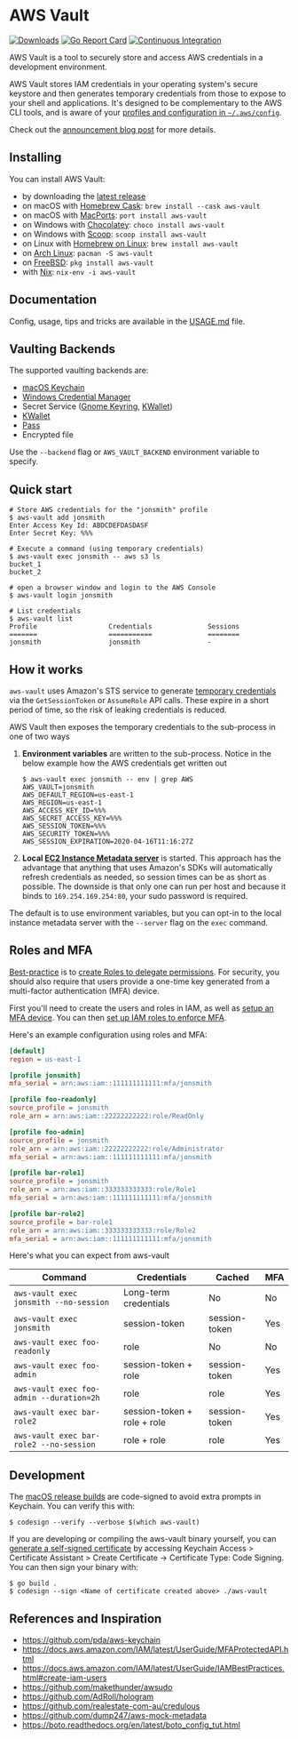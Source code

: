 # AWS Vault

[![Downloads](https://img.shields.io/github/downloads/99designs/aws-vault/total.svg)](https://github.com/99designs/aws-vault/releases)
[![Go Report Card](https://goreportcard.com/badge/github.com/99designs/aws-vault)](https://goreportcard.com/report/github.com/99designs/aws-vault)
[![Continuous Integration](https://github.com/99designs/aws-vault/workflows/Continuous%20Integration/badge.svg)](https://github.com/99designs/aws-vault/actions)

AWS Vault is a tool to securely store and access AWS credentials in a development environment.

AWS Vault stores IAM credentials in your operating system's secure keystore and then generates temporary credentials from those to expose to your shell and applications. It's designed to be complementary to the AWS CLI tools, and is aware of your [profiles and configuration in `~/.aws/config`](https://docs.aws.amazon.com/cli/latest/userguide/cli-chap-getting-started.html#cli-config-files).

Check out the [announcement blog post](https://99designs.com.au/tech-blog/blog/2015/10/26/aws-vault/) for more details.

## Installing

You can install AWS Vault:
- by downloading the [latest release](https://github.com/99designs/aws-vault/releases/latest)
- on macOS with [Homebrew Cask](https://formulae.brew.sh/cask/aws-vault): `brew install --cask aws-vault`
- on macOS with [MacPorts](https://ports.macports.org/port/aws-vault/summary): `port install aws-vault`
- on Windows with [Chocolatey](https://chocolatey.org/packages/aws-vault): `choco install aws-vault`
- on Windows with [Scoop](https://scoop.sh/): `scoop install aws-vault`
- on Linux with [Homebrew on Linux](https://formulae.brew.sh/formula-linux/aws-vault): `brew install aws-vault`
- on [Arch Linux](https://www.archlinux.org/packages/community/x86_64/aws-vault/): `pacman -S aws-vault`
- on [FreeBSD](https://www.freshports.org/security/aws-vault/): `pkg install aws-vault`
- with [Nix](https://nixos.org/nixos/packages.html?attr=aws-vault): `nix-env -i aws-vault`

## Documentation

Config, usage, tips and tricks are available in the [USAGE.md](./USAGE.md) file.

## Vaulting Backends

The supported vaulting backends are:

* [macOS Keychain](https://support.apple.com/en-au/guide/keychain-access/welcome/mac)
* [Windows Credential Manager](https://support.microsoft.com/en-au/help/4026814/windows-accessing-credential-manager)
* Secret Service ([Gnome Keyring](https://wiki.gnome.org/Projects/GnomeKeyring), [KWallet](https://kde.org/applications/system/org.kde.kwalletmanager5))
* [KWallet](https://kde.org/applications/system/org.kde.kwalletmanager5)
* [Pass](https://www.passwordstore.org/)
* Encrypted file

Use the `--backend` flag or `AWS_VAULT_BACKEND` environment variable to specify.

## Quick start

```shell
# Store AWS credentials for the "jonsmith" profile
$ aws-vault add jonsmith
Enter Access Key Id: ABDCDEFDASDASF
Enter Secret Key: %%%

# Execute a command (using temporary credentials)
$ aws-vault exec jonsmith -- aws s3 ls
bucket_1
bucket_2

# open a browser window and login to the AWS Console
$ aws-vault login jonsmith

# List credentials
$ aws-vault list
Profile                  Credentials              Sessions
=======                  ===========              ========
jonsmith                 jonsmith                 -
```

## How it works

`aws-vault` uses Amazon's STS service to generate [temporary credentials](https://docs.aws.amazon.com/IAM/latest/UserGuide/id_credentials_temp.html) via the `GetSessionToken` or `AssumeRole` API calls. These expire in a short period of time, so the risk of leaking credentials is reduced.

AWS Vault then exposes the temporary credentials to the sub-process in one of two ways

1. **Environment variables** are written to the sub-process. Notice in the below example how the AWS credentials get written out
   ```shell
   $ aws-vault exec jonsmith -- env | grep AWS
   AWS_VAULT=jonsmith
   AWS_DEFAULT_REGION=us-east-1
   AWS_REGION=us-east-1
   AWS_ACCESS_KEY_ID=%%%
   AWS_SECRET_ACCESS_KEY=%%%
   AWS_SESSION_TOKEN=%%%
   AWS_SECURITY_TOKEN=%%%
   AWS_SESSION_EXPIRATION=2020-04-16T11:16:27Z
   ```
2. **Local [EC2 Instance Metadata server](https://docs.aws.amazon.com/AWSEC2/latest/UserGuide/ec2-instance-metadata.html)** is started. This approach has the advantage that anything that uses Amazon's SDKs will automatically refresh credentials as needed, so session times can be as short as possible. The downside is that only one can run per host and because it binds to `169.254.169.254:80`, your sudo password is required.

The default is to use environment variables, but you can opt-in to the local instance metadata server with the `--server` flag on the `exec` command.

## Roles and MFA

[Best-practice](https://docs.aws.amazon.com/IAM/latest/UserGuide/best-practices.html#delegate-using-roles) is to [create Roles to delegate permissions](https://docs.aws.amazon.com/cli/latest/userguide/cli-roles.html). For security, you should also require that users provide a one-time key generated from a multi-factor authentication (MFA) device.

First you'll need to create the users and roles in IAM, as well as [setup an MFA device](https://docs.aws.amazon.com/IAM/latest/UserGuide/GenerateMFAConfigAccount.html). You can then [set up IAM roles to enforce MFA](https://docs.aws.amazon.com/cli/latest/userguide/cli-configure-role.html#cli-configure-role-mfa).

Here's an example configuration using roles and MFA:

```ini
[default]
region = us-east-1

[profile jonsmith]
mfa_serial = arn:aws:iam::111111111111:mfa/jonsmith

[profile foo-readonly]
source_profile = jonsmith
role_arn = arn:aws:iam::22222222222:role/ReadOnly

[profile foo-admin]
source_profile = jonsmith
role_arn = arn:aws:iam::22222222222:role/Administrator
mfa_serial = arn:aws:iam::111111111111:mfa/jonsmith

[profile bar-role1]
source_profile = jonsmith
role_arn = arn:aws:iam::333333333333:role/Role1
mfa_serial = arn:aws:iam::111111111111:mfa/jonsmith

[profile bar-role2]
source_profile = bar-role1
role_arn = arn:aws:iam::333333333333:role/Role2
mfa_serial = arn:aws:iam::111111111111:mfa/jonsmith
```

Here's what you can expect from aws-vault 

| Command                                  | Credentials                 | Cached        | MFA |
|------------------------------------------|-----------------------------|---------------|-----|
| `aws-vault exec jonsmith --no-session`   | Long-term credentials       | No            | No  |
| `aws-vault exec jonsmith`                | session-token               | session-token | Yes |
| `aws-vault exec foo-readonly`            | role                        | No            | No  |
| `aws-vault exec foo-admin`               | session-token + role        | session-token | Yes |
| `aws-vault exec foo-admin --duration=2h` | role                        | role          | Yes |
| `aws-vault exec bar-role2`               | session-token + role + role | session-token | Yes |
| `aws-vault exec bar-role2 --no-session`  | role + role                 | role          | Yes |

## Development

The [macOS release builds](https://github.com/99designs/aws-vault/releases) are code-signed to avoid extra prompts in Keychain. You can verify this with:
```shell
$ codesign --verify --verbose $(which aws-vault)
```

If you are developing or compiling the aws-vault binary yourself, you can [generate a self-signed certificate](https://support.apple.com/en-au/guide/keychain-access/kyca8916/mac) by accessing Keychain Access > Certificate Assistant > Create Certificate -> Certificate Type: Code Signing. You can then sign your binary with:
```shell
$ go build .
$ codesign --sign <Name of certificate created above> ./aws-vault
```

## References and Inspiration

 * https://github.com/pda/aws-keychain
 * https://docs.aws.amazon.com/IAM/latest/UserGuide/MFAProtectedAPI.html
 * https://docs.aws.amazon.com/IAM/latest/UserGuide/IAMBestPractices.html#create-iam-users
 * https://github.com/makethunder/awsudo
 * https://github.com/AdRoll/hologram
 * https://github.com/realestate-com-au/credulous
 * https://github.com/dump247/aws-mock-metadata
 * https://boto.readthedocs.org/en/latest/boto_config_tut.html
